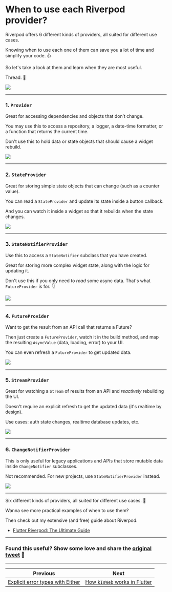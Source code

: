 # When to use each Riverpod provider?

Riverpod offers 6 different kinds of providers, all suited for different use cases.

Knowing when to use each one of them can save you a lot of time and simplify your code. 👍

So let's take a look at them and learn when they are most useful.

Thread. 🧵

![](064.1-when-each-riverpod-provider.png)

---

### 1. `Provider`

Great for accessing dependencies and objects that don’t change.

You may use this to access a repository, a logger, a date-time formatter, or a function that returns the current time.

Don't use this to hold data or state objects that should cause a widget rebuild.

![](064.2-provider.png)

---

### 2. `StateProvider`

Great for storing simple state objects that can change (such as a counter value).

You can read a `StateProvider` and update its state inside a button callback.

And you can watch it inside a widget so that it rebuilds when the state changes.

![](064.3-state-provider.png)

---

### 3. `StateNotifierProvider`

Use this to access a `StateNotifier` subclass that you have created.

Great for storing more complex widget state, along with the logic for updating it.

Don't use this if you only need to *read* some async data. That's what `FutureProvider` is for. 👇

![](064.4-state-notifier-provider.png)

---

### 4. `FutureProvider`

Want to get the result from an API call that returns a Future?

Then just create a `FutureProvider`, watch it in the build method, and map the resulting `AsyncValue` (data, loading, error) to your UI.

You can even refresh a `FutureProvider` to get updated data.

![](064.5-future-provider.png)

---

### 5. `StreamProvider`

Great for watching a `Stream` of results from an API and *reactively* rebuilding the UI.

Doesn't require an explicit refresh to get the updated data (it's realtime by design).

Use cases: auth state changes, realtime database updates, etc.

![](064.6-stream-provider.png)

---

### 6. `ChangeNotifierProvider`

This is only useful for legacy applications and APIs that store mutable data inside `ChangeNotifier` subclasses.

Not recommended. For new projects, use `StateNotifierProvider` instead.

![](064.7-change-notifier-provider.png)

---

Six different kinds of providers, all suited for different use cases. 🚀

Wanna see more practical examples of when to use them?

Then check out my extensive (and free) guide about Riverpod:

- [Flutter Riverpod: The Ultimate Guide](https://codewithandrea.com/articles/flutter-state-management-riverpod/)

---

### Found this useful? Show some love and share the [original tweet](https://twitter.com/biz84/status/1554518642343256067) 🙏

---

| Previous | Next |
| -------- | ---- |
| [Explicit error types with Either](../0063-either-type-fpdart/index.md) | [How `kIsWeb` works in Flutter](../0065-kIsWeb/index.md) |

<!-- TODO:UPDATE -->